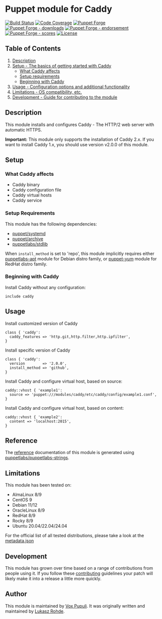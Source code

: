 
# Puppet module for Caddy

[![Build Status](https://travis-ci.org/voxpupuli/puppet-caddy.svg?branch=master)](https://travis-ci.org/voxpupuli/puppet-caddy)
[![Code Coverage](https://coveralls.io/repos/github/voxpupuli/puppet-caddy/badge.svg?branch=master)](https://coveralls.io/github/voxpupuli/puppet-caddy)
[![Puppet Forge](https://img.shields.io/puppetforge/v/puppet/caddy.svg)](https://forge.puppetlabs.com/puppet/caddy)
[![Puppet Forge - downloads](https://img.shields.io/puppetforge/dt/puppet/caddy.svg)](https://forge.puppetlabs.com/puppet/caddy)
[![Puppet Forge - endorsement](https://img.shields.io/puppetforge/e/puppet/caddy.svg)](https://forge.puppetlabs.com/puppet/caddy)
[![Puppet Forge - scores](https://img.shields.io/puppetforge/f/puppet/caddy.svg)](https://forge.puppetlabs.com/puppet/caddy)
[![License](https://img.shields.io/github/license/voxpupuli/puppet-caddy.svg)](https://github.com/voxpupuli/puppet-caddy/blob/master/LICENSE)

## Table of Contents

1. [Description](#description)
1. [Setup - The basics of getting started with Caddy](#setup)
    * [What Caddy affects](#what-caddy-affects)
    * [Setup requirements](#setup-requirements)
    * [Beginning with Caddy](#beginning-with-caddy)
1. [Usage - Configuration options and additional functionality](#usage)
1. [Limitations - OS compatibility, etc.](#limitations)
1. [Development - Guide for contributing to the module](#development)

## Description

This module installs and configures Caddy - The HTTP/2 web server with automatic
HTTPS.

**Important:** This module only supports the installation of Caddy 2.x. If you
want to install Caddy 1.x, you should use version v2.0.0 of this module.

## Setup

### What Caddy affects

* Caddy binary
* Caddy configuration file
* Caddy virtual hosts
* Caddy service

### Setup Requirements

This module has the following dependencies:

* [puppet/systemd](https://github.com/voxpupuli/puppet-systemd)
* [puppet/archive](https://github.com/voxpupuli/puppet-archive)
* [puppetlabs/stdlib](https://github.com/puppetlabs/puppetlabs-stdlib)

When `install_method` is set to 'repo', this module implicitly requires either
[puppetlabs-apt](https://github.com/puppetlabs/puppetlabs-apt) module for
Debian distro family, or [puppet-yum](https://github.com/voxpupuli/puppet-yum)
module for RedHat distro family.

### Beginning with Caddy

Install Caddy without any configuration:

```puppet
include caddy
```

## Usage

Install customized version of Caddy

```puppet
class { 'caddy':
  caddy_features => 'http.git,http.filter,http.ipfilter',
}
```

Install specific version of Caddy

```puppet
class { 'caddy':
  version        => '2.0.0',
  install_method => 'github',
}
```

Install Caddy and configure virtual host, based on source:

```puppet
caddy::vhost { 'example1':
  source => 'puppet:///modules/caddy/etc/caddy/config/example1.conf',
}
```

Install Caddy and configure virtual host, based on content:

```puppet
caddy::vhost { 'example2':
  content => 'localhost:2015',
}
```

## Reference

The [reference][1] documentation of this module is generated using [puppetlabs/puppetlabs-strings][2].

## Limitations

This module has been tested on:

* AlmaLinux 8/9
* CentOS 9
* Debian 11/12
* OracleLinux 8/9
* RedHat 8/9
* Rocky 8/9
* Ubuntu 20.04/22.04/24.04

For the official list of all tested distributions, please take a look at the [metadata.json](https://github.com/voxpupuli/puppet-caddy/blob/master/metadata.json#L24)

## Development

This module has grown over time based on a range of contributions from people
using it. If you follow these [contributing][3] guidelines your patch will
likely make it into a release a little more quickly.

## Author

This module is maintained by [Vox Pupuli][4]. It was originally written and
maintained by [Lukasz Rohde][5].

[1]: https://github.com/voxpupuli/puppet-caddy/blob/master/REFERENCE.md
[2]: https://github.com/puppetlabs/puppetlabs-strings
[3]: https://github.com/voxpupuli/puppet-caddy/blob/master/.github/CONTRIBUTING.md
[4]: https://voxpupuli.org
[5]: https://github.com/CommanderK5
